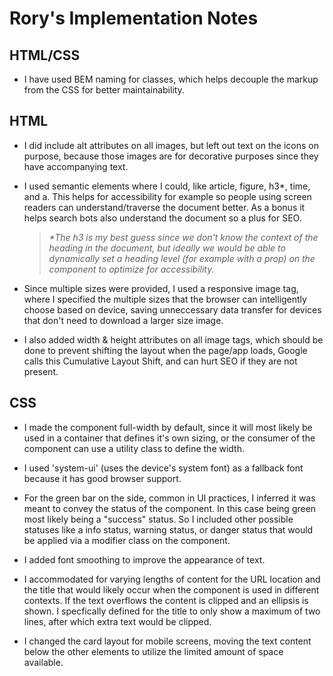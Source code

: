 # Rory's Implementation Notes

## HTML/CSS

- I have used BEM naming for classes, which helps decouple the markup from the CSS for better maintainability.

## HTML

- I did include alt attributes on all images, but left out text on the icons on purpose, because those images are for decorative purposes since they have accompanying text.

- I used semantic elements where I could, like article, figure, h3\*, time, and a. This helps for accessibility for example so people using screen readers can understand/traverse the document better. As a bonus it helps search bots also understand the document so a plus for SEO.

  > _\*The h3 is my best guess since we don't know the context of the heading in the document, but ideally we would be able to dynamically set a heading level (for example with a prop) on the component to optimize for accessibility._

- Since multiple sizes were provided, I used a responsive image tag, where I specified the multiple sizes that the browser can intelligently choose based on device, saving unneccessary data transfer for devices that don't need to download a larger size image.

- I also added width & height attributes on all image tags, which should be done to prevent shifting the layout when the page/app loads, Google calls this Cumulative Layout Shift, and can hurt SEO if they are not present.

## CSS

- I made the component full-width by default, since it will most likely be used in a container that defines it's own sizing, or the consumer of the component can use a utility class to define the width.

- I used 'system-ui' (uses the device's system font) as a fallback font because it has good browser support.

- For the green bar on the side, common in UI practices, I inferred it was meant to convey the status of the component. In this case being green most likely being a "success" status. So I included other possible statuses like a info status, warning status, or danger status that would be applied via a modifier class on the component.

- I added font smoothing to improve the appearance of text.

- I accommodated for varying lengths of content for the URL location and the title that would likely occur when the component is used in different contexts. If the text overflows the content is clipped and an ellipsis is shown. I specfically defined for the title to only show a maximum of two lines, after which extra text would be clipped.

- I changed the card layout for mobile screens, moving the text content below the other elements to utilize the limited amount of space available.
